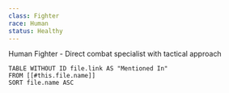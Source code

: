 ```yaml
---
class: Fighter
race: Human
status: Healthy
---
```


Human Fighter - Direct combat specialist with tactical approach

```dataview
TABLE WITHOUT ID file.link AS "Mentioned In"
FROM [[#this.file.name]]
SORT file.name ASC
```
